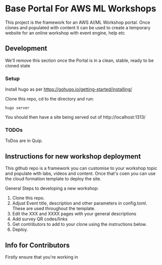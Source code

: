 # Base Portal For AWS ML Workshops

This project is the framework for an AWS AI/ML Workshop portal. Once clones and populated with content it can be used to create a temporary website for an online workshop with event engine, help etc

## Development

We'll remove this section once the Portal is in a clean, stable, ready to be cloned state

### Setup

Install hugo as per https://gohugo.io/getting-started/installing/

Clone this repo, cd to the directory and run:
```
hugo server
```

You should then have a site being served out of http://localhost:1313/

### TODOs

ToDos are in Quip. 

## Instructions for new workshop deployment

This github repo is a framework you can customise to your workshop topic and populate with labs, videos and content. Once that's coen you can use the cloud formation template to deploy the site.

General Steps to developing a new workshop:

1. Clone this repo.
1. Adjust Event title, description and other parameters in config.toml. These are used throughout the template.
1. Edit the XXX and XXXX pages with your general descriptions
1. Add survey QR codes/links
1. Get contributors to add to your clone using the instructions below.
1. Deploy.

## Info for Contributors

Firstly ensure that you're working in